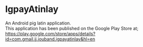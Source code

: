 # IgpayAtinlay
An Android pig latin application.  
This application has been published on the Google Play Store at;  
https://play.google.com/store/apps/details?id=com.gmail.jj.jouband.igpayatinlay&hl=en
